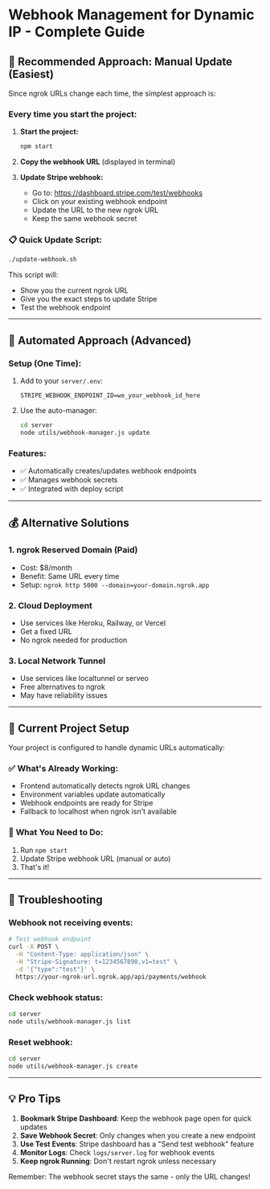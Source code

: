 # Webhook Management for Dynamic IP - Complete Guide

## 🌟 **Recommended Approach: Manual Update (Easiest)**

Since ngrok URLs change each time, the simplest approach is:

### Every time you start the project:

1. **Start the project:**

   ```bash
   npm start
   ```

2. **Copy the webhook URL** (displayed in terminal)

3. **Update Stripe webhook:**
   - Go to: https://dashboard.stripe.com/test/webhooks
   - Click on your existing webhook endpoint
   - Update the URL to the new ngrok URL
   - Keep the same webhook secret

### 📋 **Quick Update Script:**

```bash
./update-webhook.sh
```

This script will:

- Show you the current ngrok URL
- Give you the exact steps to update Stripe
- Test the webhook endpoint

---

## 🤖 **Automated Approach (Advanced)**

### Setup (One Time):

1. Add to your `server/.env`:

   ```env
   STRIPE_WEBHOOK_ENDPOINT_ID=we_your_webhook_id_here
   ```

2. Use the auto-manager:
   ```bash
   cd server
   node utils/webhook-manager.js update
   ```

### Features:

- ✅ Automatically creates/updates webhook endpoints
- ✅ Manages webhook secrets
- ✅ Integrated with deploy script

---

## 💰 **Alternative Solutions**

### 1. **ngrok Reserved Domain (Paid)**

- Cost: $8/month
- Benefit: Same URL every time
- Setup: `ngrok http 5000 --domain=your-domain.ngrok.app`

### 2. **Cloud Deployment**

- Use services like Heroku, Railway, or Vercel
- Get a fixed URL
- No ngrok needed for production

### 3. **Local Network Tunnel**

- Use services like localtunnel or serveo
- Free alternatives to ngrok
- May have reliability issues

---

## 🔧 **Current Project Setup**

Your project is configured to handle dynamic URLs automatically:

### ✅ **What's Already Working:**

- Frontend automatically detects ngrok URL changes
- Environment variables update automatically
- Webhook endpoints are ready for Stripe
- Fallback to localhost when ngrok isn't available

### 🎯 **What You Need to Do:**

1. Run `npm start`
2. Update Stripe webhook URL (manual or auto)
3. That's it!

---

## 🐛 **Troubleshooting**

### Webhook not receiving events:

```bash
# Test webhook endpoint
curl -X POST \
  -H "Content-Type: application/json" \
  -H "Stripe-Signature: t=1234567890,v1=test" \
  -d '{"type":"test"}' \
  https://your-ngrok-url.ngrok.app/api/payments/webhook
```

### Check webhook status:

```bash
cd server
node utils/webhook-manager.js list
```

### Reset webhook:

```bash
cd server
node utils/webhook-manager.js create
```

---

## 💡 **Pro Tips**

1. **Bookmark Stripe Dashboard**: Keep the webhook page open for quick updates
2. **Save Webhook Secret**: Only changes when you create a new endpoint
3. **Use Test Events**: Stripe dashboard has a "Send test webhook" feature
4. **Monitor Logs**: Check `logs/server.log` for webhook events
5. **Keep ngrok Running**: Don't restart ngrok unless necessary

Remember: The webhook secret stays the same - only the URL changes!
